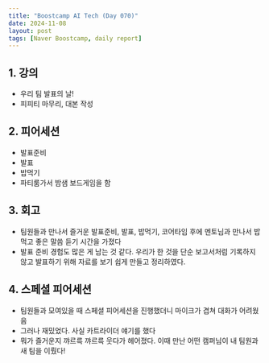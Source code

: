 ```yaml
---
title: "Boostcamp AI Tech (Day 070)"
date: 2024-11-08
layout: post
tags: [Naver Boostcamp, daily report]
---
```

## 1. 강의
- 우리 팀 발표의 날!
- 피피티 마무리, 대본 작성

## 2. 피어세션
- 발표준비
- 발표
- 밥먹기
- 파티룸가서 밤샘 보드게임을 함

## 3. 회고
- 팀원들과 만나서 즐거운 발표준비, 발표, 밥먹기, 코어타임 후에 멘토님과 만나서 밥먹고 좋은 말씀 듣기 시간을 가졌다
- 발표 준비 경험도 많은 게 남는 것 같다. 우리가 한 것을 단순 보고서처럼 기록하지 않고 발표하기 위해 자료를 보기 쉽게 만들고 정리하였다.

## 4. 스페셜 피어세션
- 팀원들과 모여있을 때 스페셜 피어세션을 진행했더니 마이크가 겹쳐 대화가 어려웠음
- 그러나 재밌었다. 사실 카트라이더 얘기를 했다
- 뭐가 즐거운지 꺄르륵 꺄르륵 웃다가 헤어졌다. 이때 만난 어떤 캠퍼님이 내 팀원과 새 팀을 이뤘다!
